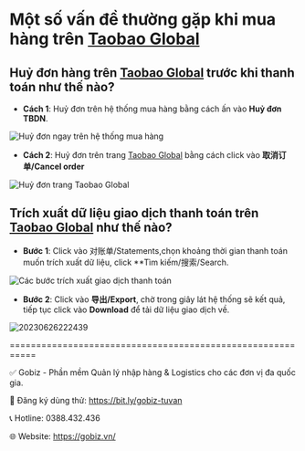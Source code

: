# Một số vấn đề thường gặp khi mua hàng trên [Taobao Global](https://distributor.taobao.global/) 
## Huỷ đơn hàng trên [Taobao Global](https://distributor.taobao.global/) trước khi thanh toán như thế nào?
-	**Cách 1**: Huỷ đơn trên hệ thống mua hàng bằng cách ấn vào **Huỷ đơn TBDN**.

![Huỷ đơn ngay trên hệ thống mua hàng](https://github.com/gobizvn/gobiz-docs/assets/137056249/1c93f1d9-80b2-4257-864c-fac766bd79b7)

-	**Cách 2**: Huỷ đơn trên trang [Taobao Global](https://distributor.taobao.global/) bằng cách click vào **取消订单/Cancel order**

![Huỷ đơn trang Taobao Global](https://github.com/gobizvn/gobiz-docs/assets/137056249/117d1e5b-099f-4524-841a-c6bab5a4f1c6)

## Trích xuất dữ liệu giao dịch thanh toán trên [Taobao Global](https://distributor.taobao.global/) như thế nào?
-	**Bước 1**: Click vào 对账单/Statements,chọn khoảng thời gian thanh toán muốn trích xuất dữ liệu, click **Tìm kiếm/搜索/Search.

![Các bước trích xuất giao dịch thanh toán](https://github.com/gobizvn/gobiz-docs/assets/137056249/04a9618f-d8bf-4e30-92f6-5e8520b55ae1)

-	**Bước 2**: Click vào **导出/Export**, chờ trong giây lát hệ thống sẽ kết quả, tiếp tục click vào **Download** để tải dữ liệu giao dịch về.

![20230626222439](https://github.com/gobizvn/gobiz-docs/assets/137056249/93c86322-93cb-421a-9af3-2e4be69660b1)

===========================================================

✅ Gobiz - Phần mềm Quản lý nhập hàng & Logistics cho các đơn vị đa quốc gia.

📌 Đăng ký dùng thử: https://bit.ly/gobiz-tuvan

📞 Hotline: 0388.432.436

🌐 Website: https://gobiz.vn/


